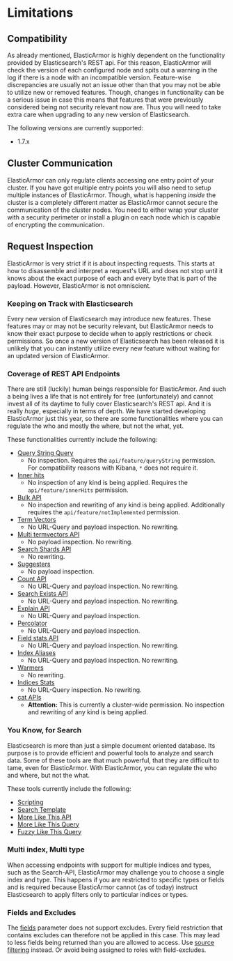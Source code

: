 # <a id="limitations"></a> Limitations

## <a id="limitations-compatibility"></a> Compatibility

As already mentioned, ElasticArmor is highly dependent on the functionality provided by Elasticsearch's REST api. For
this reason, ElasticArmor will check the version of each configured node and spits out a warning in the log if there
is a node with an incompatible version. Feature-wise discrepancies are usually not an issue other than that you may
not be able to utilize new or removed features. Though, changes in functionality can be a serious issue in case this
means that features that were previously considered being not security relevant now are. Thus you will need to take
extra care when upgrading to any new version of Elasticsearch.

The following versions are currently supported:

* 1.7.x

## <a id="limitations-cluster-communication"></a> Cluster Communication

ElasticArmor can only regulate clients accessing one entry point of your cluster. If you have got multiple entry
points you will also need to setup multiple instances of ElasticArmor. Though, what is happening *inside* the
cluster is a completely different matter as ElasticArmor cannot secure the communication of the cluster nodes.
You need to either wrap your cluster with a security perimeter or install a plugin on each node which is capable
of encrypting the communication.

## <a id="limitations-inspection"></a> Request Inspection

ElasticArmor is very strict if it is about inspecting requests. This starts at how to disassemble and interpret a
request's URL and does not stop until it knows about the exact purpose of each and every byte that is part of the
payload. However, ElasticArmor is not omniscient.

### <a id="limitations-inspection-on-track"></a> Keeping on Track with Elasticsearch

Every new version of Elasticsearch may introduce new features. These features may or may not be security relevant,
but ElasticArmor needs to know their exact purpose to decide when to apply restrictions or check permissions. So
once a new version of Elasticsearch has been released it is unlikely that you can instantly utilize every new
feature without waiting for an updated version of ElasticArmor.

### <a id="limitations-inspection-coverage"></a> Coverage of REST API Endpoints

There are still (luckily) human beings responsible for ElasticArmor. And such a being lives a life that is not
entirely for free (unfortunately) and cannot invest all of its daytime to fully cover Elasticsearch's REST api.
And it is really *huge*, especially in terms of depth. We have started developing ElasticArmor just this year,
so there are some functionalities where you can regulate the who and mostly the where, but not the what, yet.

These functionalities currently include the following:

* [Query String Query](https://www.elastic.co/guide/en/elasticsearch/reference/current/query-dsl-query-string-query.html)
    * No inspection. Requires the `api/feature/queryString` permission.
      For compatibility reasons with Kibana, `*` does not require it.
* [Inner hits](https://www.elastic.co/guide/en/elasticsearch/reference/current/search-request-inner-hits.html)
    * No inspection of any kind is being applied. Requires the `api/feature/innerHits` permission.
* [Bulk API](https://www.elastic.co/guide/en/elasticsearch/reference/current/docs-bulk.html)
    * No inspection and rewriting of any kind is being applied.
      Additionally requires the `api/feature/notImplemented` permission.
* [Term Vectors](https://www.elastic.co/guide/en/elasticsearch/reference/current/docs-termvectors.html)
    * No URL-Query and payload inspection. No rewriting.
* [Multi termvectors API](https://www.elastic.co/guide/en/elasticsearch/reference/current/docs-multi-termvectors.html)
    * No payload inspection. No rewriting.
* [Search Shards API](https://www.elastic.co/guide/en/elasticsearch/reference/current/search-shards.html)
    * No rewriting.
* [Suggesters](https://www.elastic.co/guide/en/elasticsearch/reference/current/search-suggesters.html)
    * No payload inspection.
* [Count API](https://www.elastic.co/guide/en/elasticsearch/reference/current/search-count.html)
    * No URL-Query and payload inspection. No rewriting.
* [Search Exists API](https://www.elastic.co/guide/en/elasticsearch/reference/current/search-exists.html)
    * No URL-Query and payload inspection. No rewriting.
* [Explain API](https://www.elastic.co/guide/en/elasticsearch/reference/current/search-explain.html)
    * No URL-Query and payload inspection.
* [Percolator](https://www.elastic.co/guide/en/elasticsearch/reference/current/search-percolate.html)
    * No URL-Query and payload inspection.
* [Field stats API](https://www.elastic.co/guide/en/elasticsearch/reference/current/search-field-stats.html)
    * No URL-Query and payload inspection. No rewriting.
* [Index Aliases](https://www.elastic.co/guide/en/elasticsearch/reference/current/indices-aliases.html)
    * No URL-Query and payload inspection. No rewriting.
* [Warmers](https://www.elastic.co/guide/en/elasticsearch/reference/current/indices-warmers.html)
    * No rewriting.
* [Indices Stats](https://www.elastic.co/guide/en/elasticsearch/reference/current/indices-stats.html)
    * No URL-Query inspection. No rewriting.
* [cat APIs](https://www.elastic.co/guide/en/elasticsearch/reference/current/cat.html)
    * **Attention:** This is currently a cluster-wide permission.
      No inspection and rewriting of any kind is being applied.

### <a id="limitations-inspection-for-search"></a> You Know, for Search

Elasticsearch is more than just a simple document oriented database. Its purpose is to provide efficient and powerful
tools to analyze and search data. Some of these tools are that much powerful, that they are difficult to tame, even
for ElasticArmor. With ElasticArmor, you can regulate the who and where, but not the what.

These tools currently include the following:

* [Scripting](https://www.elastic.co/guide/en/elasticsearch/reference/current/modules-scripting.html)
* [Search Template](https://www.elastic.co/guide/en/elasticsearch/reference/current/search-template.html)
* [More Like This API](https://www.elastic.co/guide/en/elasticsearch/reference/current/search-more-like-this.html)
* [More Like This Query](https://www.elastic.co/guide/en/elasticsearch/reference/current/query-dsl-mlt-query.html)
* [Fuzzy Like This Query](https://www.elastic.co/guide/en/elasticsearch/reference/current/query-dsl-flt-query.html)

### <a id="limitations-inspection-multi"></a> Multi index, Multi type

When accessing endpoints with support for multiple indices and types, such as the Search-API, ElasticArmor may challenge
you to choose a single index and type. This happens if you are restricted to specific types or fields and is required
because ElasticArmor cannot (as of today) instruct Elasticsearch to apply filters only to particular indices or types.

### <a id="limitations-inspection-fields"></a> Fields and Excludes

The [fields](https://www.elastic.co/guide/en/elasticsearch/reference/current/search-request-fields.html) parameter
does not support excludes. Every field restriction that contains excludes can therefore not be applied in this case.
This may lead to less fields being returned than you are allowed to access. Use
[source filtering](https://www.elastic.co/guide/en/elasticsearch/reference/current/search-request-source-filtering.html)
instead. Or avoid being assigned to roles with field-excludes.

